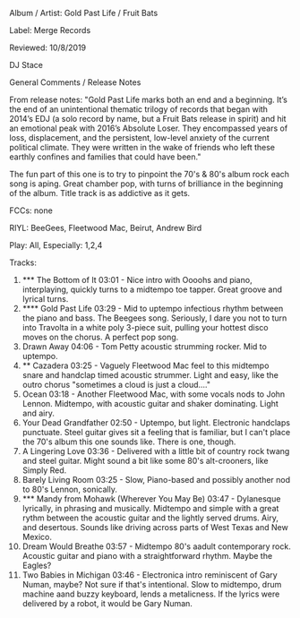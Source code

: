 Album / Artist: Gold Past Life / Fruit Bats

Label: Merge Records

Reviewed: 10/8/2019

DJ Stace

General Comments / Release Notes   

From release notes:
"Gold Past Life marks both an end and a beginning. It’s the end of an unintentional thematic trilogy of records that began with 2014’s EDJ (a solo record by name, but a Fruit Bats release in spirit) and hit an emotional peak with 2016’s Absolute Loser. They encompassed years of loss, displacement, and the persistent, low-level anxiety of the current political climate. They were written in the wake of friends who left these earthly confines and families that could have been."  

The fun part of this one is to try to pinpoint the 70's & 80's album rock each song is aping. Great chamber pop, with turns of brilliance in the beginning of the album. Title track is as addictive as it gets.  

FCCs: none

RIYL: BeeGees, Fleetwood Mac, Beirut, Andrew Bird

Play: All, Especially: 1,2,4

Tracks:  

1. *** The Bottom of It 03:01	- Nice intro with Oooohs and piano, interplaying, quickly turns to a midtempo toe tapper. Great groove and lyrical turns.  
2. **** Gold Past Life 03:29 - Mid to uptempo infectious rhythm between the piano and bass. The Beegees song. Seriously, I dare you not to turn into Travolta in a white poly 3-piece suit, pulling your hottest disco moves on the chorus. A perfect pop song.
3. Drawn Away 04:06	- Tom Petty acoustic strumming rocker. Mid to uptempo. 
4. ** Cazadera 03:25 - Vaguely Fleetwood Mac feel to this midtempo snare and handclap timed acoustic strummer. Light and easy, like the outro chorus "sometimes a cloud is just a cloud...."	
5. Ocean 03:18 - Another Fleetwood Mac, with some vocals nods to John Lennon. Midtempo, with acoustic guitar and shaker dominating. Light and airy. 
6. Your Dead Grandfather 02:50 - Uptempo, but light. Electronic handclaps punctuate. Steel guitar  gives sit a feeling  that is familiar, but I can't place the 70's album this one sounds like. There is one, though. 
7. A Lingering Love 03:36	-  Delivered with a little bit of country rock twang and steel guitar. Might sound a bit like some 80's alt-crooners, like Simply Red.  
8. Barely Living Room 03:25 - Slow, Piano-based and possibly another nod to 80's Lennon, sonically.  
9. *** Mandy from Mohawk (Wherever You May Be) 03:47 - Dylanesque lyrically, in phrasing and musically. Midtempo and simple with a great rythm between the acoustic guitar and the lightly served drums. Airy, and desertous. Sounds like driving across parts of West Texas and New Mexico. 
10. Dream Would Breathe 03:57	- Midtempo 80's aadult contemporary rock. Acoustic guitar and piano with a straightforward rhythm. Maybe the Eagles? 
11. Two Babies in Michigan 03:46 - Electronica intro reminiscent of Gary Numan, maybe? Not sure if that's intentional. Slow to midtempo, drum machine aand buzzy keyboard, lends a metalicness. If the lyrics were delivered by a robot, it would be Gary Numan.
